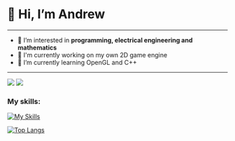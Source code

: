 # 👋 Hi, I’m **Andrew**

___

- 👀 I’m interested in **programming, electrical engineering and mathematics**
- 🔨 I'm currently working on my own 2D game engine
- 🌱 I’m currently learning OpenGL and C++

___

![](https://komarev.com/ghpvc/?username=calmlygrass)
![](https://www.codewars.com/users/JustAnCore/badges/small)

### My skills:
[![My Skills](https://skillicons.dev/icons?i=cpp,cs,visualstudio,vscode,unity,git,python,html,css,js,arduino)](https://skillicons.dev)

[![Top Langs](https://github-readme-stats.vercel.app/api/top-langs/?username=calmlygrass&layout=compact&hide=purebasic)](https://github.com/anuraghazra/github-readme-stats)
